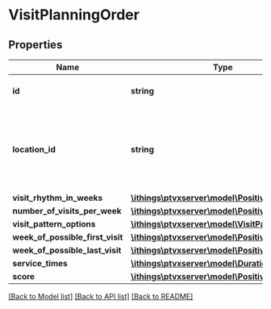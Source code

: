 # VisitPlanningOrder

## Properties
Name | Type | Description | Notes
------------ | ------------- | ------------- | -------------
**id** | **string** | The unique identifier of this order. | 
**location_id** | **string** | The unique identifier of the customer location that should be visited in this order. | 
**visit_rhythm_in_weeks** | [**\ithings\ptvxserver\model\PositiveInteger**](PositiveInteger.md) |  | 
**number_of_visits_per_week** | [**\ithings\ptvxserver\model\PositiveInteger**](PositiveInteger.md) |  | 
**visit_pattern_options** | [**\ithings\ptvxserver\model\VisitPatternOptions**](VisitPatternOptions.md) |  | [optional] 
**week_of_possible_first_visit** | [**\ithings\ptvxserver\model\PositiveInteger**](PositiveInteger.md) |  | [optional] 
**week_of_possible_last_visit** | [**\ithings\ptvxserver\model\PositiveInteger**](PositiveInteger.md) |  | [optional] 
**service_times** | [**\ithings\ptvxserver\model\Duration[]**](Duration.md) |  | [optional] 
**score** | [**\ithings\ptvxserver\model\PositiveInteger**](PositiveInteger.md) |  | [optional] 

[[Back to Model list]](../../README.md#documentation-for-models) [[Back to API list]](../../README.md#documentation-for-api-endpoints) [[Back to README]](../../README.md)

